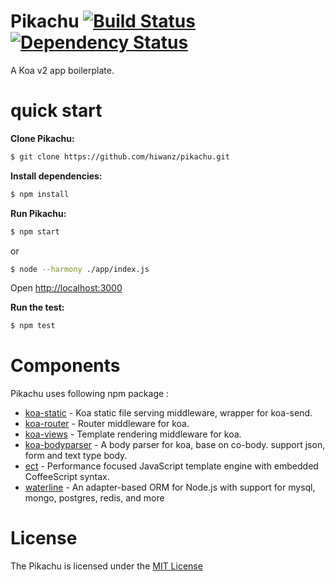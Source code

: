 Pikachu [![Build Status](https://travis-ci.org/hiwanz/pikachu.svg?branch=master)](https://travis-ci.org/hiwanz/pikachu) [![Dependency Status](https://david-dm.org/hiwanz/pikachu.svg)](https://david-dm.org/hiwanz/pikachu)
===========

A Koa v2 app boilerplate. 

quick start
=============

**Clone Pikachu:**

```sh
$ git clone https://github.com/hiwanz/pikachu.git
```

**Install dependencies:**

```sh
$ npm install
```

**Run Pikachu:**

```sh
$ npm start
```

or 

```sh
$ node --harmony ./app/index.js
```
Open [http://localhost:3000](http://localhost:3000)

**Run the test:**

```sh
$ npm test
```

Components
==========

Pikachu uses following npm package : 

* [koa-static](https://github.com/koajs/static) - Koa static file serving middleware, wrapper for koa-send.
* [koa-router](https://github.com/alexmingoia/koa-router) - Router middleware for koa.
* [koa-views](https://github.com/queckezz/koa-views) - Template rendering middleware for koa.
* [koa-bodyparser](https://github.com/koajs/bodyparser) - A body parser for koa, base on co-body. support json, form and text type body.
* [ect](https://github.com/baryshev/ect) - Performance focused JavaScript template engine with embedded CoffeeScript syntax.
* [waterline](https://github.com/balderdashy/waterline) - An adapter-based ORM for Node.js with support for mysql, mongo, postgres, redis, and more

License
=========

The Pikachu is licensed under the [MIT License](http://opensource.org/licenses/MIT)